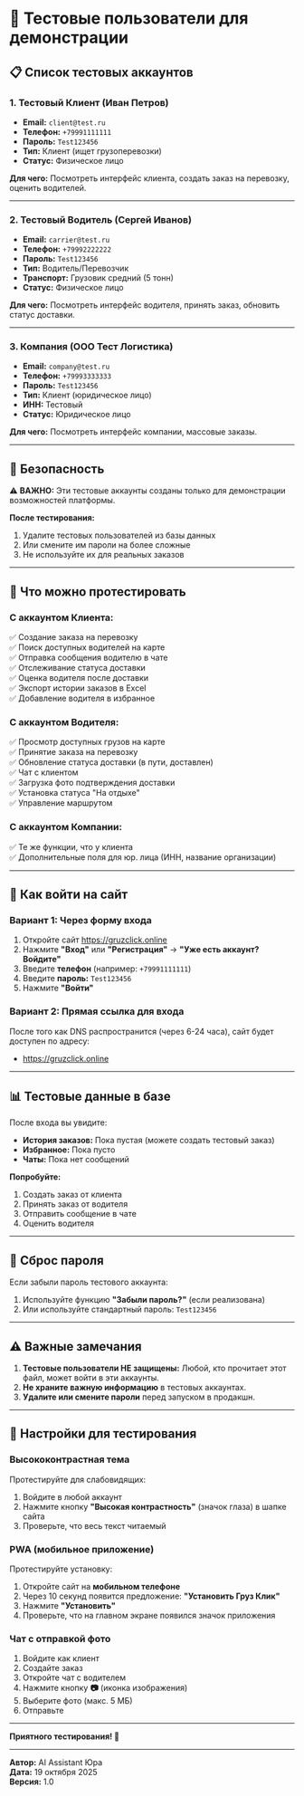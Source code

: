# 👥 Тестовые пользователи для демонстрации

## 📋 Список тестовых аккаунтов

### **1. Тестовый Клиент (Иван Петров)**
- **Email:** `client@test.ru`
- **Телефон:** `+79991111111`
- **Пароль:** `Test123456`
- **Тип:** Клиент (ищет грузоперевозки)
- **Статус:** Физическое лицо

**Для чего:** Посмотреть интерфейс клиента, создать заказ на перевозку, оценить водителей.

---

### **2. Тестовый Водитель (Сергей Иванов)**
- **Email:** `carrier@test.ru`
- **Телефон:** `+79992222222`
- **Пароль:** `Test123456`
- **Тип:** Водитель/Перевозчик
- **Транспорт:** Грузовик средний (5 тонн)
- **Статус:** Физическое лицо

**Для чего:** Посмотреть интерфейс водителя, принять заказ, обновить статус доставки.

---

### **3. Компания (ООО Тест Логистика)**
- **Email:** `company@test.ru`
- **Телефон:** `+79993333333`
- **Пароль:** `Test123456`
- **Тип:** Клиент (юридическое лицо)
- **ИНН:** Тестовый
- **Статус:** Юридическое лицо

**Для чего:** Посмотреть интерфейс компании, массовые заказы.

---

## 🔐 Безопасность

⚠️ **ВАЖНО:** Эти тестовые аккаунты созданы только для демонстрации возможностей платформы.

**После тестирования:**
1. Удалите тестовых пользователей из базы данных
2. Или смените им пароли на более сложные
3. Не используйте их для реальных заказов

---

## 🎯 Что можно протестировать

### **С аккаунтом Клиента:**
✅ Создание заказа на перевозку  
✅ Поиск доступных водителей на карте  
✅ Отправка сообщения водителю в чате  
✅ Отслеживание статуса доставки  
✅ Оценка водителя после доставки  
✅ Экспорт истории заказов в Excel  
✅ Добавление водителя в избранное  

### **С аккаунтом Водителя:**
✅ Просмотр доступных грузов на карте  
✅ Принятие заказа на перевозку  
✅ Обновление статуса доставки (в пути, доставлен)  
✅ Чат с клиентом  
✅ Загрузка фото подтверждения доставки  
✅ Установка статуса "На отдыхе"  
✅ Управление маршрутом  

### **С аккаунтом Компании:**
✅ Те же функции, что у клиента  
✅ Дополнительные поля для юр. лица (ИНН, название организации)  

---

## 🚀 Как войти на сайт

### **Вариант 1: Через форму входа**
1. Откройте сайт https://gruzclick.online
2. Нажмите **"Вход"** или **"Регистрация"** → **"Уже есть аккаунт? Войдите"**
3. Введите **телефон** (например: `+79991111111`)
4. Введите **пароль:** `Test123456`
5. Нажмите **"Войти"**

### **Вариант 2: Прямая ссылка для входа**
После того как DNS распространится (через 6-24 часа), сайт будет доступен по адресу:
- https://gruzclick.online

---

## 📊 Тестовые данные в базе

После входа вы увидите:
- **История заказов:** Пока пустая (можете создать тестовый заказ)
- **Избранное:** Пока пусто
- **Чаты:** Пока нет сообщений

**Попробуйте:**
1. Создать заказ от клиента
2. Принять заказ от водителя
3. Отправить сообщение в чате
4. Оценить водителя

---

## 🔧 Сброс пароля

Если забыли пароль тестового аккаунта:
1. Используйте функцию **"Забыли пароль?"** (если реализована)
2. Или используйте стандартный пароль: `Test123456`

---

## ⚠️ Важные замечания

1. **Тестовые пользователи НЕ защищены:** Любой, кто прочитает этот файл, может войти в эти аккаунты.
2. **Не храните важную информацию** в тестовых аккаунтах.
3. **Удалите или смените пароли** перед запуском в продакшн.

---

## 🎨 Настройки для тестирования

### **Высококонтрастная тема**
Протестируйте для слабовидящих:
1. Войдите в любой аккаунт
2. Нажмите кнопку **"Высокая контрастность"** (значок глаза) в шапке сайта
3. Проверьте, что весь текст читаемый

### **PWA (мобильное приложение)**
Протестируйте установку:
1. Откройте сайт на **мобильном телефоне**
2. Через 10 секунд появится предложение: **"Установить Груз Клик"**
3. Нажмите **"Установить"**
4. Проверьте, что на главном экране появился значок приложения

### **Чат с отправкой фото**
1. Войдите как клиент
2. Создайте заказ
3. Откройте чат с водителем
4. Нажмите кнопку **📷** (иконка изображения)
5. Выберите фото (макс. 5 МБ)
6. Отправьте

---

**Приятного тестирования! 🚀**

---

**Автор:** AI Assistant Юра  
**Дата:** 19 октября 2025  
**Версия:** 1.0
